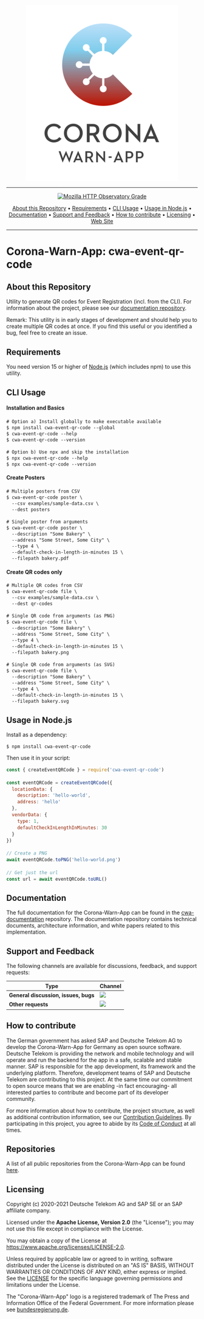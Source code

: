 <p align="center">
 <a href="https://www.coronawarn.app/en/"><img src="https://raw.githubusercontent.com/corona-warn-app/cwa-documentation/master/images/CWA_title.png" width="400"></a>
</p>

<hr />

<p align="center">
    <a href="https://observatory.mozilla.org/analyze/coronawarn.app" title="Latest Results"><img src="https://img.shields.io/mozilla-observatory/grade/coronawarn.app" alt="Mozilla HTTP Observatory Grade"></a>
</p>
<p align="center">
    <a href="#about-this-repository">About this Repository</a> •
    <a href="#requirements">Requirements</a> •
    <a href="#cli-usage">CLI Usage</a> •
    <a href="#usage-in-nodejs">Usage in Node.js</a> •
    <a href="#documentation">Documentation</a> •
    <a href="#support-and-feedback">Support and Feedback</a> •
    <a href="#how-to-contribute">How to contribute</a> •
    <a href="#licensing">Licensing</a> •
    <a href="https://www.coronawarn.app/en/">Web Site</a>
</p>
<hr />

# Corona-Warn-App: cwa-event-qr-code

## About this Repository

Utility to generate QR codes for Event Registration (incl. from the CLI). For information about the project, please see our [documentation repository](https://github.com/corona-warn-app/cwa-documentation).

Remark: This utility is in early stages of development and should help you to create multiple QR codes at once. If you find this useful or you identified a bug, feel free to create an issue.

## Requirements

You need version 15 or higher of [Node.js](https://nodejs.org/en/) (which includes npm) to use this utility.

## CLI Usage

#### Installation and Basics

```shell
# Option a) Install globally to make executable available
$ npm install cwa-event-qr-code --global
$ cwa-event-qr-code --help
$ cwa-event-qr-code --version

# Option b) Use npx and skip the installation
$ npx cwa-event-qr-code --help
$ npx cwa-event-qr-code --version
```

#### Create Posters

```shell
# Multiple posters from CSV
$ cwa-event-qr-code poster \
  --csv examples/sample-data.csv \
  --dest posters

# Single poster from arguments
$ cwa-event-qr-code poster \
  --description "Some Bakery" \
  --address "Some Street, Some City" \
  --type 4 \
  --default-check-in-length-in-minutes 15 \
  --filepath bakery.pdf
```

#### Create QR codes only

```shell
# Multiple QR codes from CSV
$ cwa-event-qr-code file \
  --csv examples/sample-data.csv \
  --dest qr-codes

# Single QR code from arguments (as PNG)
$ cwa-event-qr-code file \
  --description "Some Bakery" \
  --address "Some Street, Some City" \
  --type 4 \
  --default-check-in-length-in-minutes 15 \
  --filepath bakery.png

# Single QR code from arguments (as SVG)
$ cwa-event-qr-code file \
  --description "Some Bakery" \
  --address "Some Street, Some City" \
  --type 4 \
  --default-check-in-length-in-minutes 15 \
  --filepath bakery.svg
```

## Usage in Node.js

Install as a dependency:

```shell
$ npm install cwa-event-qr-code
```

Then use it in your script:

```javascript
const { createEventQRCode } = require('cwa-event-qr-code')

const eventQRCode = createEventQRCode({
  locationData: {
    description: 'hello-world',
    address: 'hello'
  },
  vendorData: {
    type: 1,
    defaultCheckInLengthInMinutes: 30
  }
})

// Create a PNG
await eventQRCode.toPNG('hello-world.png')

// Get just the url
const url = await eventQRCode.toURL()
```

## Documentation

The full documentation for the Corona-Warn-App can be found in the [cwa-documentation](https://github.com/corona-warn-app/cwa-documentation) repository. The documentation repository contains technical documents, architecture information, and white papers related to this implementation.

## Support and Feedback

The following channels are available for discussions, feedback, and support requests:

| Type                     | Channel                                                |
| ------------------------ | ------------------------------------------------------ |
| **General discussion, issues, bugs**   | <a href="https://github.com/corona-warn-app/cwa-event-qr-code/issues/new/choose" title="General Discussion"><img src="https://img.shields.io/github/issues/corona-warn-app/cwa-event-qr-code/question.svg?style=flat-square"></a> </a>   |
| **Other requests**    | <a href="mailto:corona-warn-app.opensource@sap.com" title="Email CWA Team"><img src="https://img.shields.io/badge/email-CWA%20team-green?logo=mail.ru&style=flat-square&logoColor=white"></a> |

## How to contribute

The German government has asked SAP and Deutsche Telekom AG to develop the Corona-Warn-App for Germany as open source software. Deutsche Telekom is providing the network and mobile technology and will operate and run the backend for the app in a safe, scalable and stable manner. SAP is responsible for the app development, its framework and the underlying platform. Therefore, development teams of SAP and Deutsche Telekom are contributing to this project. At the same time our commitment to open source means that we are enabling -in fact encouraging- all interested parties to contribute and become part of its developer community.

For more information about how to contribute, the project structure, as well as additional contribution information, see our [Contribution Guidelines](./CONTRIBUTING.md). By participating in this project, you agree to abide by its [Code of Conduct](./CODE_OF_CONDUCT.md) at all times.

## Repositories

A list of all public repositories from the Corona-Warn-App can be found [here](https://github.com/corona-warn-app/cwa-documentation/blob/master/README.md#repositories).

## Licensing

Copyright (c) 2020-2021 Deutsche Telekom AG and SAP SE or an SAP affiliate company.

Licensed under the **Apache License, Version 2.0** (the "License"); you may not use this file except in compliance with the License.

You may obtain a copy of the License at https://www.apache.org/licenses/LICENSE-2.0.

Unless required by applicable law or agreed to in writing, software distributed under the License is distributed on an "AS IS" BASIS, WITHOUT WARRANTIES OR CONDITIONS OF ANY KIND, either express or implied. See the [LICENSE](./LICENSE) for the specific language governing permissions and limitations under the License.

The "Corona-Warn-App" logo is a registered trademark of The Press and Information Office of the Federal Government. For more information please see [bundesregierung.de](https://www.bundesregierung.de/breg-en/federal-government/federal-press-office).
